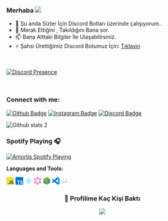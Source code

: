 ### Merhaba <a href="https://www.gautamkrishnar.com/"><img src="https://media.giphy.com/media/hvRJCLFzcasrR4ia7z/giphy.gif" width="25px"></a>

- 🔭 Şu anda Sizler İçin Discord Botları üzerinde çalışıyorum..
- 💬 Merak Ettiğini , Takıldığını Bana sor.
- 📫 Bana Alttaki Bilgiler İle Ulaşabilirsiniz.
- ⚡ Şahsi Ürettiğimiz Discord Botumuz İçin: [Tıklayın](https://top.gg/bot/825179679290818561)



<br>

[![Discord Presence](https://lanyard-profile-readme.vercel.app/api/830208147544342548)](https://discord.com/users/830208147544342548)

<br>



### Connect with me:

[![Github Badge](https://img.shields.io/badge/-Github-000?style=quare&labelColor=000&logo=Github&logoColor=white&link=link)](https://github.com/Amortis6) 
[![Instagram Badge](https://img.shields.io/badge/-Instagram-C13584?style=flat-quare&labelColor=C13584&logo=instagram&logoColor=white&link=link)](https://www.instagram.com/beybifotocekinmem/?hl=tr) 
[![Discord Badge](https://img.shields.io/badge/Destina%20-7289DA.svg?&amp;style=for-the-badge&amp;logo=discord&amp;logoColor=white)](https://discord.gg/9FyvK8z8) 




![Github stats 2](https://github-readme-stats.vercel.app/api?username=Amortis6&show_icons=true&theme=radical)


### Spotify Playing 🎧

[<img src="https://now-playing-codestackr.vercel.app/api/spotify-playing" alt="Amortis Spotify Playing" width="350" />](https://open.spotify.com/track/0cFjpEwEyl3qVoeCme1lNk?si=9ac75d14466b494c)

**Languages and Tools:**  

<code><img height="20" src="https://raw.githubusercontent.com/github/explore/80688e429a7d4ef2fca1e82350fe8e3517d3494d/topics/javascript/javascript.png"></code>
<code><img height="20" src="https://raw.githubusercontent.com/github/explore/80688e429a7d4ef2fca1e82350fe8e3517d3494d/topics/typescript/typescript.png"></code>
<code><img height="20" src="https://raw.githubusercontent.com/github/explore/80688e429a7d4ef2fca1e82350fe8e3517d3494d/topics/react/react.png"></code>
<code><img height="20" src="https://raw.githubusercontent.com/github/explore/5c058a388828bb5fde0bcafd4bc867b5bb3f26f3/topics/graphql/graphql.png"></code>
<code><img height="20" src="https://raw.githubusercontent.com/github/explore/80688e429a7d4ef2fca1e82350fe8e3517d3494d/topics/nodejs/nodejs.png"></code>
<code><img height="20" src="https://raw.githubusercontent.com/github/explore/80688e429a7d4ef2fca1e82350fe8e3517d3494d/topics/visual-studio-code/visual-studio-code.png"></code>
<code><img height="20" src="https://raw.githubusercontent.com/github/explore/80688e429a7d4ef2fca1e82350fe8e3517d3494d/topics/mysql/mysql.png"></code>


<div align=center>
  <h3><b>📍 Profilime Kaç Kişi Baktı</b></h3>
</div>
    
<p align="center" >   
  <img src="https://profile-counter.glitch.me/Amortis6/count.svg" />  
</p>
